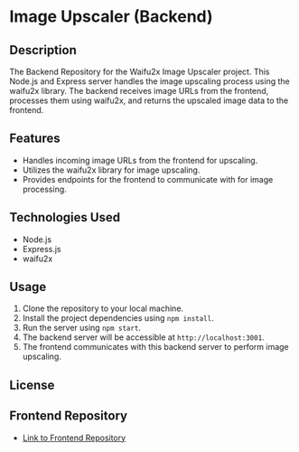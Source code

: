 # Image Upscaler (Backend)

## Description

The Backend Repository for the Waifu2x Image Upscaler project.
This Node.js and Express server handles the image upscaling process using the waifu2x library.
The backend receives image URLs from the frontend, processes them using waifu2x, and returns the upscaled image data to the frontend.

## Features

- Handles incoming image URLs from the frontend for upscaling.
- Utilizes the waifu2x library for image upscaling.
- Provides endpoints for the frontend to communicate with for image processing.

## Technologies Used

- Node.js
- Express.js
- waifu2x

## Usage

1. Clone the repository to your local machine.
2. Install the project dependencies using `npm install`.
3. Run the server using `npm start`.
4. The backend server will be accessible at `http://localhost:3001`.
5. The frontend communicates with this backend server to perform image upscaling.


## License


## Frontend Repository

- [Link to Frontend Repository](https://github.com/ozanaw0w/image-upscale-frontend)

